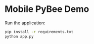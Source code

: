 # Mobile PyBee Demo

Run the application:

```bash
pip install -r requirements.txt
python app.py
```

